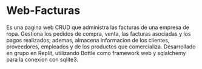 # Web-Facturas
Es una pagina web CRUD que administra las facturas de una empresa de ropa. Gestiona los pedidos de compra, venta, las facturas asociadas y los pagos realizados; ademas, almacena informacion de los clientes, proveedores, empleados y de los productos que comercializa. Desarrollado en grupo en Replit, utilizando Bottle como framework web y sqlalchemy para la conexion con sqlite3.
